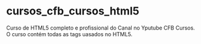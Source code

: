 # cursos_cfb_cursos_html5
Curso de HTML5 completo e profissional do Canal no Yputube CFB Cursos. O curso contém todas as tags uasados no HTML5.

